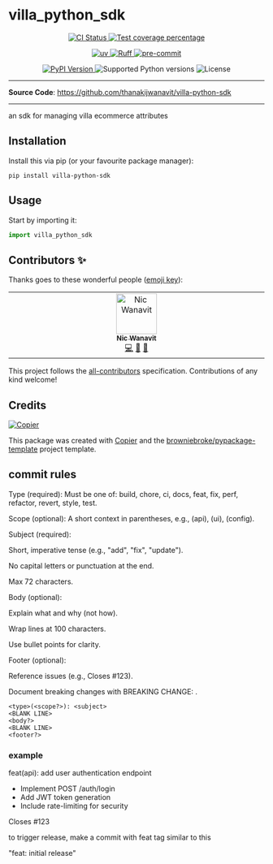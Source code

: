 # villa_python_sdk

<p align="center">
  <a href="https://github.com/thanakijwanavit/villa-python-sdk/actions/workflows/ci.yml?query=branch%3Amaster">
    <img src="https://img.shields.io/github/actions/workflow/status/thanakijwanavit/villa-python-sdk/ci.yml?branch=master&label=CI&logo=github&style=flat-square" alt="CI Status" >
  </a>
  <a href="https://codecov.io/gh/thanakijwanavit/villa-python-sdk">
    <img src="https://img.shields.io/codecov/c/github/thanakijwanavit/villa-python-sdk.svg?logo=codecov&logoColor=fff&style=flat-square" alt="Test coverage percentage">
  </a>
</p>
<p align="center">
  <a href="https://github.com/astral-sh/uv">
    <img src="https://img.shields.io/endpoint?url=https://raw.githubusercontent.com/astral-sh/uv/master/assets/badge/v0.json" alt="uv">
  </a>
  <a href="https://github.com/astral-sh/ruff">
    <img src="https://img.shields.io/endpoint?url=https://raw.githubusercontent.com/astral-sh/ruff/master/assets/badge/v2.json" alt="Ruff">
  </a>
  <a href="https://github.com/pre-commit/pre-commit">
    <img src="https://img.shields.io/badge/pre--commit-enabled-brightgreen?logo=pre-commit&logoColor=white&style=flat-square" alt="pre-commit">
  </a>
</p>
<p align="center">
  <a href="https://pypi.org/project/villa-python-sdk/">
    <img src="https://img.shields.io/pypi/v/villa-python-sdk.svg?logo=python&logoColor=fff&style=flat-square" alt="PyPI Version">
  </a>
  <img src="https://img.shields.io/pypi/pyversions/villa-python-sdk.svg?style=flat-square&logo=python&amp;logoColor=fff" alt="Supported Python versions">
  <img src="https://img.shields.io/pypi/l/villa-python-sdk.svg?style=flat-square" alt="License">
</p>

---

**Source Code**: <a href="https://github.com/thanakijwanavit/villa-python-sdk" target="_blank">https://github.com/thanakijwanavit/villa-python-sdk </a>

---

an sdk for managing villa ecommerce attributes

## Installation

Install this via pip (or your favourite package manager):

`pip install villa-python-sdk`

## Usage

Start by importing it:

```python
import villa_python_sdk
```

## Contributors ✨

Thanks goes to these wonderful people ([emoji key](https://allcontributors.org/docs/en/emoji-key)):

<!-- prettier-ignore-start -->
<!-- ALL-CONTRIBUTORS-LIST:START - Do not remove or modify this section -->
<!-- prettier-ignore-start -->
<!-- markdownlint-disable -->
<table>
  <tbody>
    <tr>
      <td align="center" valign="top" width="14.28%"><a href="https://github.com/thanakijwanavit"><img src="https://avatars.githubusercontent.com/u/29235787?v=4?s=80" width="80px;" alt="Nic Wanavit"/><br /><sub><b>Nic Wanavit</b></sub></a><br /><a href="https://github.com/thanakijwanavit/villa-python-sdk/commits?author=thanakijwanavit" title="Code">💻</a> <a href="#ideas-thanakijwanavit" title="Ideas, Planning, & Feedback">🤔</a> <a href="https://github.com/thanakijwanavit/villa-python-sdk/commits?author=thanakijwanavit" title="Documentation">📖</a></td>
    </tr>
  </tbody>
</table>

<!-- markdownlint-restore -->
<!-- prettier-ignore-end -->

<!-- ALL-CONTRIBUTORS-LIST:END -->
<!-- prettier-ignore-end -->

This project follows the [all-contributors](https://github.com/all-contributors/all-contributors) specification. Contributions of any kind welcome!

## Credits

[![Copier](https://img.shields.io/endpoint?url=https://raw.githubusercontent.com/copier-org/copier/master/img/badge/badge-grayscale-inverted-border-orange.json)](https://github.com/copier-org/copier)

This package was created with
[Copier](https://copier.readthedocs.io/) and the
[browniebroke/pypackage-template](https://github.com/browniebroke/pypackage-template)
project template.

## commit rules

Type (required):
Must be one of:
build, chore, ci, docs, feat, fix, perf, refactor, revert, style, test.

Scope (optional):
A short context in parentheses, e.g., (api), (ui), (config).

Subject (required):

Short, imperative tense (e.g., "add", "fix", "update").

No capital letters or punctuation at the end.

Max 72 characters.

Body (optional):

Explain what and why (not how).

Wrap lines at 100 characters.

Use bullet points for clarity.

Footer (optional):

Reference issues (e.g., Closes #123).

Document breaking changes with BREAKING CHANGE: <description>.

```
<type>(<scope?>): <subject>
<BLANK LINE>
<body?>
<BLANK LINE>
<footer?>
```

### example

feat(api): add user authentication endpoint

- Implement POST /auth/login
- Add JWT token generation
- Include rate-limiting for security

Closes #123

to trigger release, make a commit with feat tag similar to this

"feat: initial release"
